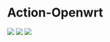 # Action-Openwrt
![](https://github.com/hyird/Openwrt-actions/workflows/Openwrt-AutoBuild/badge.svg)
![](https://img.shields.io/github/downloads/hyird/Openwrt-actions/total)
![](https://img.shields.io/github/v/release/hyird/Openwrt-actions)
